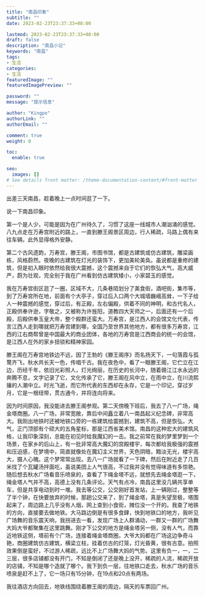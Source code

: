 ```yaml
---
title: "南昌印象"
subtitle: ""
date: 2023-02-23T23:37:33+08:00

lastmod: 2023-02-23T23:37:33+08:00
draft: false
description: "南昌小记"
keywords: "南昌"
tags:
- 生活
categories:
- 生活
featuredImage: ""
featuredImagePreview: ""

password: ""
message: "提示信息"

author: "Kingpo"
authorLink: ""
authorEmail: ""

comment: true
weight: 0

toc:
  enable: true

seo:
  images: []
# See details front matter: /theme-documentation-content/#front-matter
---
```


<!--more-->

出差三天南昌，趁着晚上一点时间逛了一下。

说一下南昌印象。

第一个是人少，可能是因为在广州待久了，习惯了这座一线城市人潮汹涌的感觉。八九点走在万寿宫附近的路上，一直到滕王阁景区周边，行人稀疏，马路上偶有来往车辆。此外显得格外安静。

第二个古风遗韵，万寿宫，滕王阁，市图书馆，都是古建筑或仿古建筑，雕梁画栋，风格蔚然。夜晚的古建筑在灯光的装饰下，更加美轮美奂。虽说都是重修的建筑，但是初入眼时依然给我很大震撼，这个震撼来自于它们的恢弘大气，高大威严，蔚为壮观，完全别于我在广州看到仿古建筑矮小，小家碧玉的感觉。

我在万寿宫街区逛了一圈，区域不大，几条巷陌划分了美食街，酒吧街，集市等，到了万寿宫所在地，前面有个大亭子，穿过后入口两个大城墙巍峨高耸，一下子给人一种震撼的感觉，穿过后，有正殿，左右偏殿，供着不同的神明，和古代名人，正殿供奉许逊，字敬之，又被称为许旌阳，道教四大天师之一，后面还有一个后殿，后殿供奉玉皇大帝，整个殿群还蛮大。万寿宫，是江西人的会馆文化代表，传言江西人走到哪就把万寿宫建到哪，全国乃至世界其他地方，都有很多万寿宫，江西的江右商帮曾是中国最大的商业团体，各地的万寿宫是江西商会的统一的会馆，是江西人在外的家乡扭锁和精神家园。

滕王阁在万寿宫地铁边不远，因了王勃的《滕王阁序》而名扬天下，一句落霞与孤鹜齐飞，秋水共长天一色，传唱千古。我在夜色中，看了一眼滕王阁，它伫立在江边，历经千年，依旧光彩照人，灯光绚丽，在历史的长河中，随着赣江江水永远的奔腾不息，文字记录了它，文化传承了它，滕王阁在风中立，在雨中立，在川流熙攘的人潮中立。时光飞逝，而它所代表的东西却在永存，它是一个印记，穿过岁月，它是一根纽带，贯古通今，并将连向将来。

因为时间原因，我没能进去滕王阁参观。第二天傍晚下班后，我去了八一广场，绳金塔商圈。八一广场，非常宽敞，靠后中间矗立着八一南昌起义纪念碑，非常高大。我刚出地铁时还被地铁口旁的一栋建筑给震撼到，建筑不高，但是恢弘，大气，正门顶部有个硕大的五角星标，那是江西省美术馆。南昌的这种宏大的建筑风格，让我印象深刻，总能在初见时给我魔幻的一击。我之前常在我的梦里梦到一个场景，在家乡的后山上，有一批非常高大魔幻的宫殿楼宇，每次都给我极强的震撼和压迫感，在梦境中，简直就像处在魔幻主义世界，天色阴暗，黯淡无光，楼宇高大，摄人心魄。这个梦常常出现。去八一广场就看了一下碑，然后在附近走了几百米找了个瓦罐汤拌面吃，虽说美团上人气很高，不过我并没有觉得味道有多惊艳。随后想去秋水广场看音乐喷泉的，查看了下绳金塔不远，就想先去绳金塔逛一下，绳金塔人气并不高，高德上没有几条评论。天气有点冷，南昌这里没几辆共享单车，但是共享电动到时一堆。我去等公交，公交刚好首发站，上一辆刚过，整整等了半个钟，在快要放弃的时候，那趟公交来了，到了绳金塔，真是失望至极，塔围起来了，周边路上几乎没有人烟，网上查到小食街，摊位没一个开的。我查了地铁的方向，直接要去做地铁。大马路边倒是有很多食肆，快到地铁口的地方，我听见广场舞的音乐震天响，我拐进去一看，发现广场上人群涌动，一群又一群的广场舞大妈大爷都聚集在这里跳舞。刚才下公交的地方是绳金塔另一侧，没有人气，而靠近地铁这侧，塔前有个广场，连接着绳金塔商圈，大爷大妈都在广场这边争奇斗艳，商圈建筑仿古建筑，横梁立柱，挂着仿古的灯笼，灯光昏黄，很有古意。拍照效果倒是蛮好，不过游人稀疏，远比不上广场舞大妈的气势。这里有负一，一，二三层，很多店铺都没有开门，不知是倒闭了还是晚上没开，稀疏的人流，稀疏开放的店铺，不知是哪个造就了哪个。我下到负一层，往地铁口走去，秋水广场的音乐喷泉是赶不上了，它一场只有15分钟，在19点和20点有两场。

我往酒店方向回去，地铁线围绕着滕王阁的周边，隔天的车票回广州。



